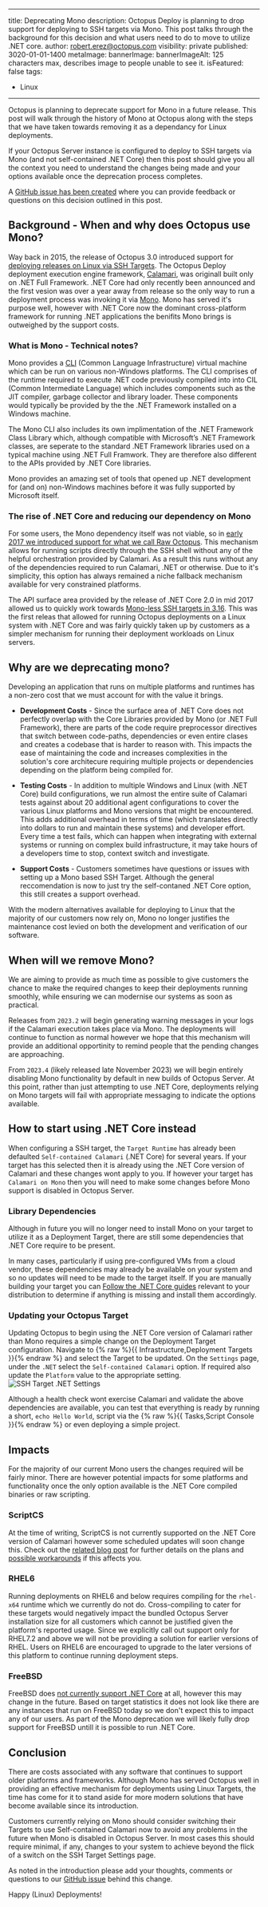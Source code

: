 ---
title: Deprecating Mono
description: Octopus Deploy is planning to drop support for deploying to SSH targets via Mono. This post talks through the background for this decision and what users need to do to move to utilize .NET core.
author: robert.erez@octopus.com
visibility: private
published: 3020-01-01-1400
metaImage: 
bannerImage: 
bannerImageAlt: 125 characters max, describes image to people unable to see it.
isFeatured: false
tags: 
  - Linux
----

Octopus is planning to deprecate support for Mono in a future release. This post will walk through the history of Mono at Octopus along with the steps that we have taken towards removing it as a dependancy for Linux deployments.

If your Octopus Server instance is configured to deploy to SSH targets via Mono (and not self-contained .NET Core) then this post should give you all the context you need to understand the changes being made and your options available once the deprecation process completes. 

A [GitHub issue has been created](https://github.com/OctopusDeploy/Issues/issues/8146) where you can provide feedback or questions on this decision outlined in this post.

## Background - When and why does Octopus use Mono?
Way back in 2015, the release of Octopus 3.0 introduced support for [deploying releases on Linux via SSH Targets](https://octopus.com/blog/deployment-targets-in-octopus-3#multiple-types-of-machines-deployment-targets). The Octopus Deploy deployment execution engine framework, [Calamari](https://github.com/OctopusDeploy/Calamari), was originall built only on .NET Full Framework. .NET Core had only recently been announced and the first vesion was over a year away from release so the only way to run a deployment process was invoking it via [Mono](https://www.mono-project.com/docs/about-mono/). Mono has served it's purpose well, however with .NET Core now the dominant cross-platform framework for running .NET applications the benifits Mono brings is outweighed by the support costs.

### What is Mono - Technical notes?
Mono provides a [CLI](https://en.wikipedia.org/wiki/Common_Language_Infrastructure) (Common Language Infrastructure) virtual machine which can be run on various non-Windows platforms. The CLI comprises of the runtime required to execute .NET code previously compiled into into CIL (Common Intermediate Language)
which includes components such as the JIT compiler, garbage collector and library loader. These components would typically be provided by the the .NET Framework installed on a Windows machine. 

The Mono CLI also includes its own implimentation of the .NET Framework Class Library which, although compatible with Microsoft’s .NET Framework classes, are seperate to the standard .NET Framework libraries used on a typical machine using .NET Full Framwork. They are therefore also different to the APIs provided by .NET Core libraries.

Mono provides an amazing set of tools that opened up .NET development for (and on) non-Windows machines before it was fully supported by Microsoft itself.

### The rise of .NET Core and reducing our dependency on Mono
For some users, the Mono dependency itself was not viable, so in [early 2017 we introduced support for what we call Raw Octopus](https://octopus.com/blog/trying-raw-octopus). This mechanism allows for running scripts directly through the SSH shell without any of the helpful orchestration provided by Calamari. As a result this runs without any of the dependencies required to run Calamari, .NET or otherwise. Due to it's simplicity, this option has always remained a niche fallback mechanism available for very constrained platforms.

The API surface area provided by the release of .NET Core 2.0 in mid 2017 allowed us to quickly work towards [Mono-less SSH targets in 3.16](https://octopus.com/blog/octopus-release-3-16#ssh-targets-sans-mono). This was the first releas that allowed for running Octopus deployments on a Linux system with .NET Core and was fairly quickly taken up by customers as a simpler mechanism for running their deployment workloads on Linux servers.

## Why are we deprecating mono?
Developing an application that runs on multiple platforms and runtimes has a non-zero cost that we must account for with the value it brings.

* **Development Costs** - Since the surface area of .NET Core does not perfectly overlap with the Core Libraries provided by Mono (or .NET Full Framework), there are parts of the code require preprocessor directives that switch between code-paths, dependencies or even entire clases and creates a codebase that is harder to reason with. This impacts the ease of maintaining the code and increases complexities in the solution's core architecure requiring multiple projects or dependencies depending on the platform being compiled for.

* **Testing Costs** - In addition to multiple Windows and Linux (with .NET Core) build configurations, we run almost the entire suite of Calamari tests against about 20 additional agent configurations to cover the various Linux platforms and Mono versions that might be encountered. This adds additional overhead in terms of time (which translates directly into dollars to run and maintain these systems) and developer effort. Every time a test fails, which can happen when integrating with external systems or running on complex build infrastructure, it may take hours of a developers time to stop, context switch and investigate.

* **Support Costs** - Customers sometimes have questions or issues with setting up a Mono based SSH Target. Although the general reccomendation is now to just try the self-contaned .NET Core option, this still creates a support overhead.

With the modern alternatives available for deploying to Linux that the majority of our customers now rely on, Mono no longer justifies the maintenance cost levied on both the development and verification of our software.

## When will we remove Mono?
We are aiming to provide as much time as possible to give customers the chance to make the required changes to keep their deployments running smoothly, while ensuring we can modernise our systems as soon as practical.

Releases from `2023.2` will begin generating warning messages in your logs if the Calamari execution takes place via Mono. The deployments will continue to function as normal however we hope that this mechanism will provide an additional opportinity to remind people that the pending changes are approaching.

From `2023.4` (likely released late November 2023) we will begin entirely disabling Mono functionality by default in new builds of Octopus Server. At this point, rather than just attempting to use .NET Core, deployments relying on Mono targets will fail with appropriate messaging to indicate the options available.

## How to start using .NET Core instead
When configuring a SSH target, the `Target Runtime` has already been defaulted `Self-contained Calamari` (.NET Core) for several years. If your target has this selected then it is already using the .NET Core version of Calamari and these changes wont apply to you. If however your target has `Calamari on Mono` then you will need to make some changes before Mono support is disabled in Octopus Server.

### Library Dependencies
Although in future you will no longer need to install Mono on your target to utilize it as a Deployment Target, there are still some dependencies that .NET Core require to be present. 

In many cases, particularly if using pre-configured VMs from a cloud vendor, these dependencies may already be available on your system and so no updates will need to be made to the target itself. If you are manually building your target you can [Follow the .NET Core guides](https://learn.microsoft.com/en-us/dotnet/core/install/linux-scripted-manual#dependencies) relevant to your distribution to determine if anything is missing and install them accordingly.

### Updating your Octopus Target
Updating Octopus to begin using the .NET Core version of Calamari rather than Mono requires a simple change on the Deployment Target configuration. Navigate to
{% raw %}{{ Infrastructure,Deployment Targets }}{% endraw %} and select the Target to be updated. On the `Settings` page, under the `.NET` select the `Self-contained Calamari` option. If required also update the `Platform` value to the appropriate setting.
![SSH Target .NET Settings](ssh-target-net.png)

Although a health check wont exercise Calamari and validate the above dependencies are available, you can test that everything is ready by running a short, `echo Hello World`, script via the 
{% raw %}{{ Tasks,Script Console }}{% endraw %} or even deploying a simple project.

## Impacts
For the majority of our current Mono users the changes required will be fairly minor. There are however potential impacts for some platforms and functionality once the only option available is the .NET Core compiled binaries or raw scripting.

### ScriptCS
At the time of writing, ScriptCS is not currently supported on the .NET Core version of Calamari however some scheduled updates will soon change this. Check out the [related blog post](https://octopus.com/blog/rfc-migrate-scriptcs-dotnet-script) for further details on the plans and [possible workarounds](https://octopus.com/blog/rfc-migrate-scriptcs-dotnet-script#workaround) if this affects you.

### RHEL6
Running deployments on RHEL6 and below requires compiling for the `rhel-x64` runtime which we currently do not do. Cross-compiling to cater for these targets would negatively impact the bundled Octopus Server installation size for all customers which cannot be justified given the platform's reported usage. Since we explicitly call out support only for RHEL7.2 and above we will not be providing a solution for earlier versions of RHEL. Users on RHEL6 are encouraged to upgrade to the later versions of this platform to continue running deployment steps.

### FreeBSD
FreeBSD does [not currently support .NET Core](https://github.com/dotnet/runtime/issues/14537) at all, however this may change in the future. Based on target statistics it does not look like there are any instances that run on FreeBSD today so we don't expect this to impact any of our users. As part of the Mono deprecation we will likely fully drop support for FreeBSD untill it is possible to run .NET Core.

## Conclusion
There are costs associated with any software that continues to support older platforms and frameworks. Although Mono has served Octopus well in providing an effective mechanism for deployments using Linux Targets, the time has come for it to stand aside for more modern solutions that have become available since its introduction. 

Customers currently relying on Mono should consider switching their Targets to use Self-contained Calamari now to avoid any problems in the future when Mono is disabled in Octopus Server. In most cases this should require minimal, if any, changes to your system to achieve beyond the flick of a switch on the SSH Target Settings page.

As noted in the introduction please add your thoughts, comments or questions to our [GitHub issue](https://github.com/OctopusDeploy/Issues/issues/8146) behind this change.

Happy (Linux) Deployments!

